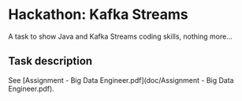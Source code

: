Hackathon: Kafka Streams
========================

A task to show Java and Kafka Streams coding skills, nothing more...


Task description
----------------

See [Assignment - Big Data Engineer.pdf](doc/Assignment - Big Data Engineer.pdf).
